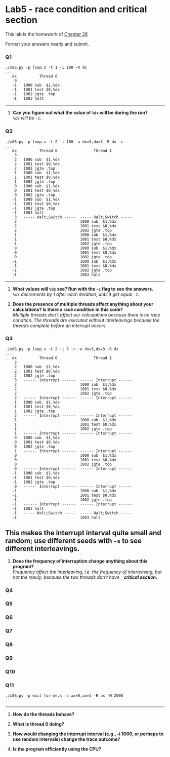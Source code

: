 # Lab5 - race condition and critical section

This lab is the homework of [Chapter 26](http://www.cs.wisc.edu/~remzi/OSTEP/threads-intro.pdf)

Format your answers neatly and submit.

### Q1

```
./x86.py -p loop.s -t 1 -i 100 -R dx
...
   dx          Thread 0         
    0   
   -1   1000 sub  $1,%dx
   -1   1001 test $0,%dx
   -1   1002 jgte .top
   -1   1003 halt
```

---
1. __Can you figure out what the value of `%dx` will be during the run?__  
_`%dx` will be `-1`._

### Q2
```
./x86.py -p loop.s -t 2 -i 100 -a dx=3,dx=3 -R dx -c
...
   dx          Thread 0                Thread 1         
    3   
    2   1000 sub  $1,%dx
    2   1001 test $0,%dx
    2   1002 jgte .top
    1   1000 sub  $1,%dx
    1   1001 test $0,%dx
    1   1002 jgte .top
    0   1000 sub  $1,%dx
    0   1001 test $0,%dx
    0   1002 jgte .top
   -1   1000 sub  $1,%dx
   -1   1001 test $0,%dx
   -1   1002 jgte .top
   -1   1003 halt
    3   ----- Halt;Switch -----  ----- Halt;Switch -----  
    2                            1000 sub  $1,%dx
    2                            1001 test $0,%dx
    2                            1002 jgte .top
    1                            1000 sub  $1,%dx
    1                            1001 test $0,%dx
    1                            1002 jgte .top
    0                            1000 sub  $1,%dx
    0                            1001 test $0,%dx
    0                            1002 jgte .top
   -1                            1000 sub  $1,%dx
   -1                            1001 test $0,%dx
   -1                            1002 jgte .top
   -1                            1003 halt
```
---
1. __What values will `%dx` see? Run with the `-c` flag to see the answers.__  
_`%dx` decrements by 1 after each iteration, until it get equal `-1`._

2. __Does the presence of multiple threads affect anything about your calculations? Is there a race condition in this code?__  
_Multiple threads don't affect our calculations because there is no race condtion. The threads are executed without interleavings because the threads complete before an interrupt occurs._

### Q3

```
./x86.py -p loop.s -t 2 -i 3 -r -a dx=3,dx=3 -R dx
...
   dx          Thread 0                Thread 1         
    3   
    2   1000 sub  $1,%dx
    2   1001 test $0,%dx
    2   1002 jgte .top
    3   ------ Interrupt ------  ------ Interrupt ------  
    2                            1000 sub  $1,%dx
    2                            1001 test $0,%dx
    2                            1002 jgte .top
    2   ------ Interrupt ------  ------ Interrupt ------  
    1   1000 sub  $1,%dx
    1   1001 test $0,%dx
    1   1002 jgte .top
    2   ------ Interrupt ------  ------ Interrupt ------  
    1                            1000 sub  $1,%dx
    1                            1001 test $0,%dx
    1                            1002 jgte .top
    1   ------ Interrupt ------  ------ Interrupt ------  
    0   1000 sub  $1,%dx
    0   1001 test $0,%dx
    0   1002 jgte .top
    1   ------ Interrupt ------  ------ Interrupt ------  
    0                            1000 sub  $1,%dx
    0                            1001 test $0,%dx
    0                            1002 jgte .top
    0   ------ Interrupt ------  ------ Interrupt ------  
   -1   1000 sub  $1,%dx
   -1   1001 test $0,%dx
   -1   1002 jgte .top
    0   ------ Interrupt ------  ------ Interrupt ------  
   -1                            1000 sub  $1,%dx
   -1                            1001 test $0,%dx
   -1                            1002 jgte .top
   -1   ------ Interrupt ------  ------ Interrupt ------  
   -1   1003 halt
   -1   ----- Halt;Switch -----  ----- Halt;Switch -----  
   -1                            1003 halt
```

This makes the interrupt interval quite small and random; use different seeds with `-s` to see different interleavings.
---
1. __Does the frequency of interruption change anything about this program?__   
_Frequency affect the interleaving, i.e. the frequency of interleaving, but not the resuly, because the two threads don't have _ __critical section.___

### Q4


### Q5

### Q6

### Q7

### Q8

### Q9

### Q10

### Q11

```
./x86.py -p wait-for-me.s -a ax=0,ax=1 -R ax -M 2000
...
```
---

1. __How do the threads behave?__

2. __What is thread 0 doing?__

3. __How would changing the interrupt interval (e.g., -i 1000, or perhaps to use random intervals) change the trace outcome?__

4. __Is the program efficiently using the CPU?__
